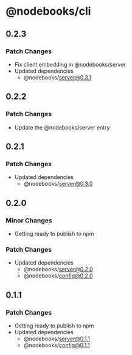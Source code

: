 # @nodebooks/cli

## 0.2.3

### Patch Changes

- Fix client embedding in @nodebooks/server
- Updated dependencies
  - @nodebooks/server@0.3.1

## 0.2.2

### Patch Changes

- Update the @nodebooks/server entry

## 0.2.1

### Patch Changes

- Updated dependencies
  - @nodebooks/server@0.3.0

## 0.2.0

### Minor Changes

- Getting ready to publish to npm

### Patch Changes

- Updated dependencies
  - @nodebooks/server@0.2.0
  - @nodebooks/config@0.2.0

## 0.1.1

### Patch Changes

- Getting ready to publish to npm
- Updated dependencies
  - @nodebooks/server@0.1.1
  - @nodebooks/config@0.1.1
